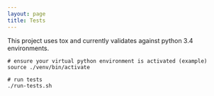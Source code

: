 ```yaml
---
layout: page
title: Tests
---
```

This project uses tox and currently validates against python 3.4 environments.

```shell
# ensure your virtual python environment is activated (example)
source ./venv/bin/activate

# run tests
./run-tests.sh
```
